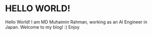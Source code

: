 # HELLO WORLD!

Hello World! I am MD Muhaimin Rahman, working as an AI Engineer in Japan. Welcome to my blog! :) Enjoy
